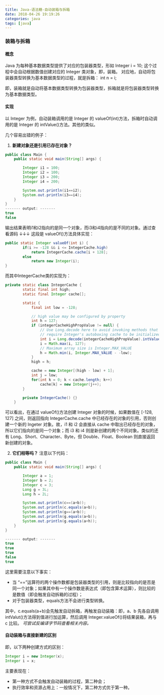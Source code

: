 ```yaml
---
title: Java-语法糖-自动装箱与拆箱
date: 2018-04-26 19:19:26
categories: java
tags: [java]
---
```

### 装箱与拆箱
#### 概念
Java 为每种基本数据类型提供了对应的包装器类型，形如
Integer i = 10;
这个过程中会自动根据数值创建对应的 Integer 类对象，即，装箱。
对应地，自动将包装器类型转换为基本数据类型的过程，就是拆箱：
int n = i;

即，装箱就是自动将基本数据类型转换为包装器类型，拆箱就是将包装器类型转换为基本数据类型。

#### 实现
以 Integer 为例，自动装箱调用的是 Integer 的 valueOf(int)方法，拆箱时自动调用的是 Integer 的 intValue()方法。其他的类似。

几个容易出错的例子：
1. **新建对象还是引用已存在对象？**

```java
public class Main {
    public static void main(String[] args) {

        Integer i1 = 100;
        Integer i2 = 100;
        Integer i3 = 200;
        Integer i4 = 200;

        System.out.println(i1==i2);
        System.out.println(i3==i4);
    }
}
------- output: -------
true
false
```
输出结果表明i1和i2指向的是同一个对象，而i3和i4指向的是不同的对象。通过查看源码 ↓↓↓
这段是 valueOf()方法具体实现：
```java
public static Integer valueOf(int i) {
        if(i >= -128 && i <= IntegerCache.high)
            return IntegerCache.cache[i + 128];
        else
            return new Integer(i);
}
```
而其中IntegerCache类的实现为：
```java
private static class IntegerCache {
        static final int high;
        static final Integer cache[];

        static {
            final int low = -128;

            // high value may be configured by property
            int h = 127;
            if (integerCacheHighPropValue != null) {
                // Use Long.decode here to avoid invoking methods that
                // require Integer's autoboxing cache to be initialized
                int i = Long.decode(integerCacheHighPropValue).intValue();
                i = Math.max(i, 127);
                // Maximum array size is Integer.MAX_VALUE
                h = Math.min(i, Integer.MAX_VALUE - -low);
            }
            high = h;

            cache = new Integer[(high - low) + 1];
            int j = low;
            for(int k = 0; k < cache.length; k++)
                cache[k] = new Integer(j++);
        }

        private IntegerCache() {}
    }
```
可以看出，在通过 valueOf()方法创建 Integer 对象的时候，如果数值在 [-128, 127] 之间，则返回指向 IntegerCache.cache 中已经存在的对象的引用，否则创建一个新的 Ingeter 对象。故，i1 和 i2 会直接从 cache 中取出已经存在的对象，所以它们指向的是同一个对象；而 i3 和 i4 则是新创建的两个不同对象。类似的还有 Long、Short、Character、Byte，但 Double、Float、Boolean 则直接返回新创建的对象。

2. **它们相等吗？**
注意以下代码：
```java
public class Main {
    public static void main(String[] args) {

        Integer a = 1;
        Integer b = 2;
        Integer c = 3;
        Long g = 3L;
        Long h = 2L;

        System.out.println(c==(a+b));
        System.out.println(c.equals(a+b));
        System.out.println(g==(a+b));
        System.out.println(g.equals(a+b));
        System.out.println(g.equals(a+h));
    }
}

------- output: -------
true
true
true
false
true
```

这里需要注意以下事实：
* 当 “==”运算符的两个操作数都是包装器类型的引用，则是比较指向的是否是同一个对象；如果其中有一个操作数是表达式（即包含算术运算），则比较的是数值（即会触发自动拆箱的过程）；
* 对于包装器类型，equals方法不会进行类型转换。

其中，c.equals(a+b)会先触发自动拆箱，再触发自动装箱：即，a、b 先各自调用 intValut()方法得到值进行加运算，然后调用 Integer.valueOf()将结果装箱，再与 c 比较。
_可尝试反编译字节码查看相关内容。_

#### 自动装箱与直接新建的区别
即，以下两种创建方式的区别：
```java
Integer i = new Integer(x);
Integer i = x;
```
主要表现在：
* 第一种方式不会触发自动装箱的过程，第二种会；
* 执行效率和资源占用上：一般情况下，第二种方式优于第一种。
